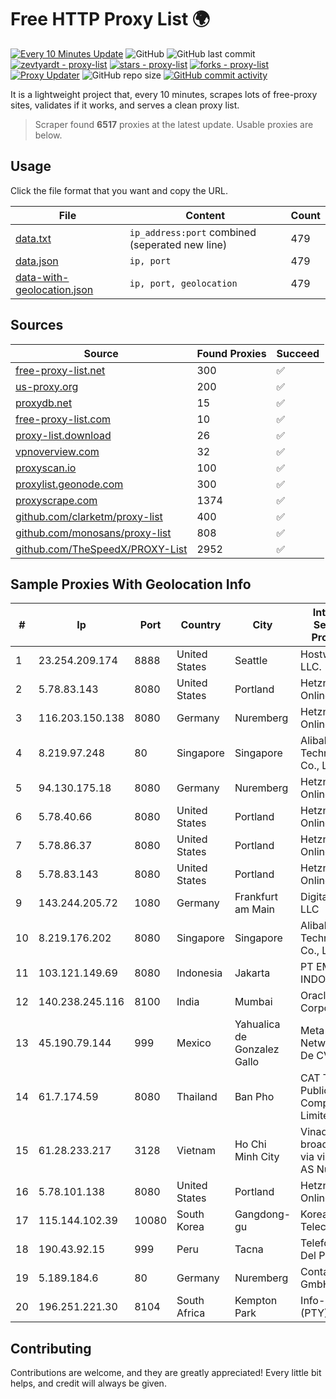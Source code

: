 
# Free HTTP Proxy List 🌍

[![Every 10 Minutes Update](https://github.com/mertguvencli/http-proxy-list/actions/workflows/main.yml/badge.svg?branch=main)](https://github.com/mertguvencli/http-proxy-list/actions/workflows/main.yml)
![GitHub](https://img.shields.io/github/license/mertguvencli/http-proxy-list)
![GitHub last commit](https://img.shields.io/github/last-commit/mertguvencli/http-proxy-list)
[![zevtyardt - proxy-list](https://img.shields.io/static/v1?label=zevtyardt&message=proxy-list&color=blue&logo=github)](https://github.com/zevtyardt/proxy-list "Go to GitHub repo")
[![stars - proxy-list](https://img.shields.io/github/stars/zevtyardt/proxy-list?style=social)](https://github.com/zevtyardt/proxy-list)
[![forks - proxy-list](https://img.shields.io/github/forks/zevtyardt/proxy-list?style=social)](https://github.com/zevtyardt/proxy-list)
[![Proxy Updater](https://github.com/zevtyardt/proxy-list/workflows/Proxy%20Updater/badge.svg)](https://github.com/zevtyardt/proxy-list/actions?query=workflow:"Proxy+Updater")
![GitHub repo size](https://img.shields.io/github/repo-size/zevtyardt/proxy-list)
[![GitHub commit activity](https://img.shields.io/github/commit-activity/m/zevtyardt/proxy-list?logo=commits)](https://github.com/zevtyardt/proxy-list/commits/main)

It is a lightweight project that, every 10 minutes, scrapes lots of free-proxy sites, validates if it works, and serves a clean proxy list.

> Scraper found **6517** proxies at the latest update. Usable proxies are below.

## Usage

Click the file format that you want and copy the URL.

|File|Content|Count|
|----|-------|-----|
|[data.txt](https://raw.githubusercontent.com/mertguvencli/http-proxy-list/main/proxy-list/data.txt)|`ip_address:port` combined (seperated new line)|479|
|[data.json](https://raw.githubusercontent.com/mertguvencli/http-proxy-list/main/proxy-list/data.json)|`ip, port`|479|
|[data-with-geolocation.json](https://raw.githubusercontent.com/mertguvencli/http-proxy-list/main/proxy-list/data-with-geolocation.json)|`ip, port, geolocation`|479|

## Sources

|Source|Found Proxies|Succeed|
|------|-------------|-------|
|[free-proxy-list.net](https://free-proxy-list.net)|300|✅|
|[us-proxy.org](https://www.us-proxy.org)|200|✅|
|[proxydb.net](http://proxydb.net)|15|✅|
|[free-proxy-list.com](https://free-proxy-list.com/?page=&port=&type%5B%5D=http&type%5B%5D=https&up_time=0&search=Search)|10|✅|
|[proxy-list.download](https://www.proxy-list.download/HTTP)|26|✅|
|[vpnoverview.com](https://vpnoverview.com/privacy/anonymous-browsing/free-proxy-servers)|32|✅|
|[proxyscan.io](https://www.proxyscan.io)|100|✅|
|[proxylist.geonode.com](https://proxylist.geonode.com/api/proxy-list?limit=300&page=1&sort_by=lastChecked&sort_type=desc&protocols=http,https)|300|✅|
|[proxyscrape.com](https://api.proxyscrape.com/v2/?request=displayproxies&protocol=http&timeout=10000&country=all&ssl=all&anonymity=all)|1374|✅|
|[github.com/clarketm/proxy-list](https://raw.githubusercontent.com/clarketm/proxy-list/master/proxy-list-raw.txt)|400|✅|
|[github.com/monosans/proxy-list](https://raw.githubusercontent.com/monosans/proxy-list/main/proxies/http.txt)|808|✅|
|[github.com/TheSpeedX/PROXY-List](https://raw.githubusercontent.com/TheSpeedX/PROXY-List/master/http.txt)|2952|✅|


## Sample Proxies With Geolocation Info

|#|Ip|Port|Country|City|Internet Service Provider|
|-|--|----|-------|----|-------------------------|
|1|23.254.209.174|8888|United States|Seattle|Hostwinds LLC.|
|2|5.78.83.143|8080|United States|Portland|Hetzner Online GmbH|
|3|116.203.150.138|8080|Germany|Nuremberg|Hetzner Online GmbH|
|4|8.219.97.248|80|Singapore|Singapore|Alibaba (US) Technology Co., Ltd.|
|5|94.130.175.18|8080|Germany|Nuremberg|Hetzner Online GmbH|
|6|5.78.40.66|8080|United States|Portland|Hetzner Online GmbH|
|7|5.78.86.37|8080|United States|Portland|Hetzner Online GmbH|
|8|5.78.83.143|8080|United States|Portland|Hetzner Online GmbH|
|9|143.244.205.72|1080|Germany|Frankfurt am Main|DigitalOcean, LLC|
|10|8.219.176.202|8080|Singapore|Singapore|Alibaba (US) Technology Co., Ltd.|
|11|103.121.149.69|8080|Indonesia|Jakarta|PT EMERIO INDONESIA|
|12|140.238.245.116|8100|India|Mumbai|Oracle Corporation|
|13|45.190.79.144|999|Mexico|Yahualica de Gonzalez Gallo|Meta Networks SA De CV|
|14|61.7.174.59|8080|Thailand|Ban Pho|CAT Telecom Public Company Limited|
|15|61.28.233.217|3128|Vietnam|Ho Chi Minh City|Vinadata broadcast via vinagame AS Number|
|16|5.78.101.138|8080|United States|Portland|Hetzner Online GmbH|
|17|115.144.102.39|10080|South Korea|Gangdong-gu|Korea Telecom|
|18|190.43.92.15|999|Peru|Tacna|Telefonica Del Peru|
|19|5.189.184.6|80|Germany|Nuremberg|Contabo GmbH|
|20|196.251.221.30|8104|South Africa|Kempton Park|Info-Gro (PTY) Ltd|



## Contributing

Contributions are welcome, and they are greatly appreciated! Every
little bit helps, and credit will always be given.

